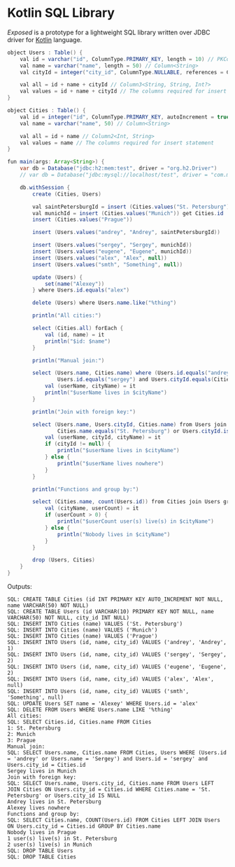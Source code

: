 Kotlin SQL Library
==================

_Exposed_ is a prototype for a lightweight SQL library written over JDBC driver for [Kotlin](https://github.com/JetBrains/kotlin) language.

```java
object Users : Table() {
    val id = varchar("id", ColumnType.PRIMARY_KEY, length = 10) // PKColumn<String>
    val name = varchar("name", length = 50) // Column<String>
    val cityId = integer("city_id", ColumnType.NULLABLE, references = Cities.id) // Column<Int?>

    val all = id + name + cityId // Column3<String, String, Int?>
    val values = id + name + cityId // The columns required for insert statement
}

object Cities : Table() {
    val id = integer("id", ColumnType.PRIMARY_KEY, autoIncrement = true) // PKColumn<Int>
    val name = varchar("name", 50) // Column<String>

    val all = id + name // Column2<Int, String>
    val values = name // The columns required for insert statement
}

fun main(args: Array<String>) {
    var db = Database("jdbc:h2:mem:test", driver = "org.h2.Driver")
    // var db = Database("jdbc:mysql://localhost/test", driver = "com.mysql.jdbc.Driver", user = "root")

    db.withSession {
        create (Cities, Users)

        val saintPetersburgId = insert (Cities.values("St. Petersburg")) get Cities.id
        val munichId = insert (Cities.values("Munich")) get Cities.id
        insert (Cities.values("Prague"))

        insert (Users.values("andrey", "Andrey", saintPetersburgId))

        insert (Users.values("sergey", "Sergey", munichId))
        insert (Users.values("eugene", "Eugene", munichId))
        insert (Users.values("alex", "Alex", null))
        insert (Users.values("smth", "Something", null))

        update (Users) {
            set(name("Alexey"))
        } where Users.id.equals("alex")

        delete (Users) where Users.name.like("%thing")

        println("All cities:")

        select (Cities.all) forEach {
            val (id, name) = it
            println("$id: $name")
        }

        println("Manual join:")

        select (Users.name, Cities.name) where (Users.id.equals("andrey") or Users.name.equals("Sergey")) and
                Users.id.equals("sergey") and Users.cityId.equals(Cities.id) forEach {
            val (userName, cityName) = it
            println("$userName lives in $cityName")
        }

        println("Join with foreign key:")

        select (Users.name, Users.cityId, Cities.name) from Users join Cities where
                Cities.name.equals("St. Petersburg") or Users.cityId.isNull() forEach {
            val (userName, cityId, cityName) = it
            if (cityId != null) {
                println("$userName lives in $cityName")
            } else {
                println("$userName lives nowhere")
            }
        }

        println("Functions and group by:")

        select (Cities.name, count(Users.id)) from Cities join Users groupBy Cities.name forEach {
            val (cityName, userCount) = it
            if (userCount > 0) {
                println("$userCount user(s) live(s) in $cityName")
            } else {
                println("Nobody lives in $cityName")
            }
        }

        drop (Users, Cities)
    }
}
```

Outputs:

    SQL: CREATE TABLE Cities (id INT PRIMARY KEY AUTO_INCREMENT NOT NULL, name VARCHAR(50) NOT NULL)
    SQL: CREATE TABLE Users (id VARCHAR(10) PRIMARY KEY NOT NULL, name VARCHAR(50) NOT NULL, city_id INT NULL)
    SQL: INSERT INTO Cities (name) VALUES ('St. Petersburg')
    SQL: INSERT INTO Cities (name) VALUES ('Munich')
    SQL: INSERT INTO Cities (name) VALUES ('Prague')
    SQL: INSERT INTO Users (id, name, city_id) VALUES ('andrey', 'Andrey', 1)
    SQL: INSERT INTO Users (id, name, city_id) VALUES ('sergey', 'Sergey', 2)
    SQL: INSERT INTO Users (id, name, city_id) VALUES ('eugene', 'Eugene', 2)
    SQL: INSERT INTO Users (id, name, city_id) VALUES ('alex', 'Alex', null)
    SQL: INSERT INTO Users (id, name, city_id) VALUES ('smth', 'Something', null)
    SQL: UPDATE Users SET name = 'Alexey' WHERE Users.id = 'alex'
    SQL: DELETE FROM Users WHERE Users.name LIKE '%thing'
    All cities:
    SQL: SELECT Cities.id, Cities.name FROM Cities
    1: St. Petersburg
    2: Munich
    3: Prague
    Manual join:
    SQL: SELECT Users.name, Cities.name FROM Cities, Users WHERE (Users.id = 'andrey' or Users.name = 'Sergey') and Users.id = 'sergey' and Users.city_id = Cities.id
    Sergey lives in Munich
    Join with foreign key:
    SQL: SELECT Users.name, Users.city_id, Cities.name FROM Users LEFT JOIN Cities ON Users.city_id = Cities.id WHERE Cities.name = 'St. Petersburg' or Users.city_id IS NULL
    Andrey lives in St. Petersburg
    Alexey lives nowhere
    Functions and group by:
    SQL: SELECT Cities.name, COUNT(Users.id) FROM Cities LEFT JOIN Users ON Users.city_id = Cities.id GROUP BY Cities.name
    Nobody lives in Prague
    1 user(s) live(s) in St. Petersburg
    2 user(s) live(s) in Munich
    SQL: DROP TABLE Users
    SQL: DROP TABLE Cities